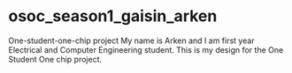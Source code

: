 # osoc_season1_gaisin_arken
One-student-one-chip project
My name is Arken and I am first year Electrical and Computer Engineering student. This is my design for the One Student One chip project.
